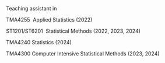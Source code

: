 Teaching assistant in

TMA4255  Applied Statistics (2022)

ST1201/ST6201  Statistical Methods (2022, 2023, 2024)

TMA4240 Statistics (2024)

TMA4300 Computer Intensive Statistical Methods (2023, 2024)
